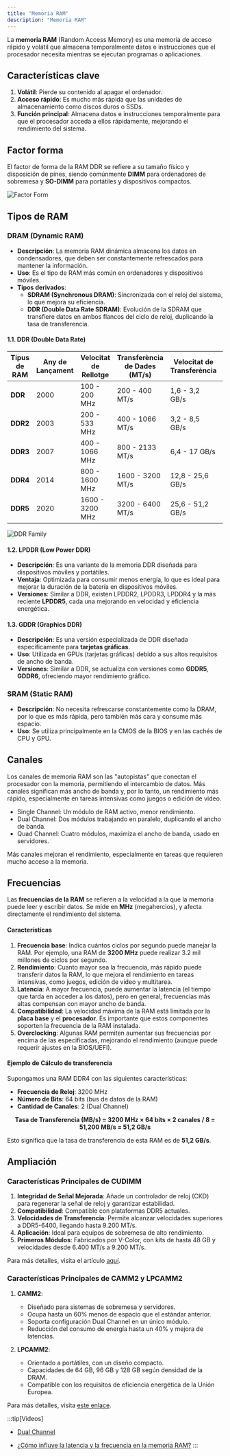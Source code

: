 ```yaml
---
title: "Memoria RAM"
description: "Memoria RAM"
---
```


La **memoria RAM** (Random Access Memory) es una memoria de acceso rápido y volátil que almacena temporalmente datos e instrucciones que el procesador necesita mientras se ejecutan programas o aplicaciones.

## Características clave
1. **Volátil**: Pierde su contenido al apagar el ordenador.
2. **Acceso rápido**: Es mucho más rápida que las unidades de almacenamiento como discos duros o SSDs.
3. **Función principal**: Almacena datos e instrucciones temporalmente para que el procesador acceda a ellos rápidamente, mejorando el rendimiento del sistema.

## Factor forma

El factor de forma de la RAM DDR se refiere a su tamaño físico y disposición de pines, siendo comúnmente **DIMM** para ordenadores de sobremesa y **SO-DIMM** para portátiles y dispositivos compactos.

![Factor Form](https://hardzone.es/app/uploads-hardzone.es/2022/11/formato-memoria-ram-dimm-sodimm.jpg)

## **Tipos de RAM**

### **DRAM (Dynamic RAM)**
   - **Descripción**: La memoria RAM dinámica almacena los datos en condensadores, que deben ser constantemente refrescados para mantener la información.
   - **Uso**: Es el tipo de RAM más común en ordenadores y dispositivos móviles.
   - **Tipos derivados**:
     - **SDRAM (Synchronous DRAM)**: Sincronizada con el reloj del sistema, lo que mejora su eficiencia.
     - **DDR (Double Data Rate SDRAM)**: Evolución de la SDRAM que transfiere datos en ambos flancos del ciclo de reloj, duplicando la tasa de transferencia.
#### 1.1. DDR (Double Data Rate)

| Tipus de RAM | Any de Lançament | Velocitat de Rellotge | Transferència de Dades (MT/s) | Velocitat de Transferència | Voltatge | Pins |
|--------------|-----------------|----------------------|------------------------------|---------------------------|----------|------|
| **DDR**      | 2000            | 100 - 200 MHz        | 200 - 400 MT/s               | 1,6 - 3,2 GB/s            | 2,5V     | 184  |
| **DDR2**     | 2003            | 200 - 533 MHz        | 400 - 1066 MT/s              | 3,2 - 8,5 GB/s            | 1,8V     | 240  |
| **DDR3**     | 2007            | 400 - 1066 MHz       | 800 - 2133 MT/s              | 6,4 - 17 GB/s             | 1,5V     | 240  |
| **DDR4**     | 2014            | 800 - 1600 MHz       | 1600 - 3200 MT/s             | 12,8 - 25,6 GB/s          | 1,2V     | 288  |
| **DDR5**     | 2020            | 1600 - 3200 MHz      | 3200 - 6400 MT/s             | 25,6 - 51,2 GB/s          | 1,1V     | 288  |

![DDR Family](https://hardzone.es/app/uploads-hardzone.es/2019/12/ddr3-ddr4-ddr5-esquema.jpg)

#### 1.2. LPDDR (Low Power DDR)
   - **Descripción**: Es una variante de la memoria DDR diseñada para dispositivos móviles y portátiles.
   - **Ventaja**: Optimizada para consumir menos energía, lo que es ideal para mejorar la duración de la batería en dispositivos móviles.
   - **Versiones**: Similar a DDR, existen LPDDR2, LPDDR3, LPDDR4 y la más reciente **LPDDR5**, cada una mejorando en velocidad y eficiencia energética.

#### 1.3. GDDR (Graphics DDR)
   - **Descripción**: Es una versión especializada de DDR diseñada específicamente para **tarjetas gráficas**.
   - **Uso**: Utilizada en GPUs (tarjetas gráficas) debido a sus altos requisitos de ancho de banda.
   - **Versiones**: Similar a DDR, se actualiza con versiones como **GDDR5**, **GDDR6**, ofreciendo mayor rendimiento gráfico.

### **SRAM (Static RAM)**
   - **Descripción**: No necesita refrescarse constantemente como la DRAM, por lo que es más rápida, pero también más cara y consume más espacio.
   - **Uso**: Se utiliza principalmente en la CMOS de la BIOS y en las cachés de CPU y GPU.

## Canales

Los canales de memoria RAM son las "autopistas" que conectan el procesador con la memoria, permitiendo el intercambio de datos. Más canales significan más ancho de banda y, por lo tanto, un rendimiento más rápido, especialmente en tareas intensivas como juegos o edición de video.

- Single Channel: Un módulo de RAM activo, menor rendimiento.
- Dual Channel: Dos módulos trabajando en paralelo, duplicando el ancho de banda.
- Quad Channel: Cuatro módulos, maximiza el ancho de banda, usado en servidores.

Más canales mejoran el rendimiento, especialmente en tareas que requieren mucho acceso a la memoria.

## Frecuencias

Las **frecuencias de la RAM** se refieren a la velocidad a la que la memoria puede leer y escribir datos. Se mide en **MHz** (megahercios), y afecta directamente el rendimiento del sistema.

#### Características
1. **Frecuencia base**: Indica cuántos ciclos por segundo puede manejar la RAM. Por ejemplo, una RAM de **3200 MHz** puede realizar 3.2 mil millones de ciclos por segundo.
2. **Rendimiento**: Cuanto mayor sea la frecuencia, más rápido puede transferir datos la RAM, lo que mejora el rendimiento en tareas intensivas, como juegos, edición de video y multitarea.
3. **Latencia**: A mayor frecuencia, puede aumentar la latencia (el tiempo que tarda en acceder a los datos), pero en general, frecuencias más altas compensan con mayor ancho de banda.
4. **Compatibilidad**: La velocidad máxima de la RAM está limitada por la **placa base** y el **procesador**. Es importante que estos componentes soporten la frecuencia de la RAM instalada.
5. **Overclocking**: Algunas RAM permiten aumentar sus frecuencias por encima de las especificadas, mejorando el rendimiento (aunque puede requerir ajustes en la BIOS/UEFI).


#### **Ejemplo de Cálculo de transferencia**
Supongamos una RAM DDR4 con las siguientes características:

- **Frecuencia de Reloj**: 3200 MHz  
- **Número de Bits**: 64 bits (bus de datos de la RAM)  
- **Cantidad de Canales**: 2 (Dual Channel)  

<div style="text-align: center; font-weight: bold;">
Tasa de Transferencia (MB/s) = 3200 MHz × 64 bits × 2 canales / 8 = 51,200 MB/s = 51,2 GB/s
</div>

Esto significa que la tasa de transferencia de esta RAM es de **51,2 GB/s**.

## Ampliación

### Características Principales de CUDIMM

1. **Integridad de Señal Mejorada**: Añade un controlador de reloj (CKD) para regenerar la señal de reloj y garantizar estabilidad.
2. **Compatibilidad**: Compatible con plataformas DDR5 actuales.
3. **Velocidades de Transferencia**: Permite alcanzar velocidades superiores a DDR5-6400, llegando hasta 9.200 MT/s.
4. **Aplicación**: Ideal para equipos de sobremesa de alto rendimiento.
5. **Primeros Módulos**: Fabricados por V-Color, con kits de hasta 48 GB y velocidades desde 6.400 MT/s a 9.200 MT/s.

Para más detalles, visita el artículo [aquí](https://hardzone.es/noticias/componentes/funcionamiento-caracteristicas-memorias-ram-cudimm/).

### Características Principales de CAMM2 y LPCAMM2

1. **CAMM2**:
   - Diseñado para sistemas de sobremesa y servidores.
   - Ocupa hasta un 60% menos de espacio que el estándar anterior.
   - Soporta configuración Dual Channel en un único módulo.
   - Reducción del consumo de energía hasta un 40% y mejora de latencias.

2. **LPCAMM2**:
   - Orientado a portátiles, con un diseño compacto.
   - Capacidades de 64 GB, 96 GB y 128 GB según densidad de la DRAM.
   - Compatible con los requisitos de eficiencia energética de la Unión Europea.

Para más detalles, visita [este enlace](https://hardzone.es/tutoriales/componentes/memoria-ram-camm2-lpcamm2/).

:::tip[Videos]
- [Dual Channel](https://www.youtube.com/watch?v=BIZccTdh7jg)

- [¿Cómo influye la latencia y la frecuencia en la memoria RAM?](https://www.youtube.com/watch?v=cKdAqnQL7mY)
:::
